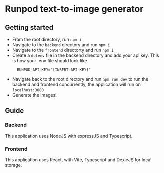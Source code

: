 # Runpod text-to-image generator

## Getting started

- From the root directory, run `npm i`
- Navigate to the `backend` directory and run `npm i`
- Navigate to the `frontend` directorty and run `npm i`
- Create a `dotenv` file in the backend directory and add your api key. This is how your .env file should look like
  ```
    RUNPOD_API_KEY="[INSERT-API-KEY]"
  ```
- Navigate back to the root directory and run `npm run dev` to run the backend and frontend concurrently, the application will run on `localhost:3000`
- Generate the images!


## Guide

### Backend

This application uses NodeJS with expressJS and Typescript.

### Frontend

This application uses React, with Vite, Typescript and DexieJS for local storage.
